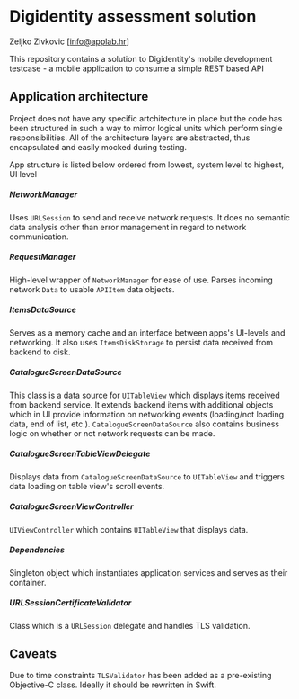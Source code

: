 # Digidentity assessment solution
Zeljko Zivkovic [info@applab.hr]

This repository contains a solution to Digidentity's mobile development testcase - a mobile application to consume a simple REST based API


## Application architecture
Project does not have any specific artchitecture in place but the code has been structured in such a way to mirror logical units which perform single responsibilities. All of the architecture layers are abstracted, thus encapsulated and easily mocked during testing.

App structure is listed below ordered from lowest, system level to highest, UI level

##### NetworkManager
Uses `URLSession` to send and receive network requests. It does no semantic data analysis other than error management in regard to network communication.

##### RequestManager
High-level wrapper of `NetworkManager` for ease of use. Parses incoming network `Data` to usable `APIItem` data objects.

##### ItemsDataSource
Serves as a memory cache and an interface between apps's UI-levels and networking. It also uses `ItemsDiskStorage` to persist data received from backend to disk.

##### CatalogueScreenDataSource
This class is a data source for `UITableView` which displays items received from backend service. It extends backend items with additional objects which in UI provide information on networking events (loading/not loading data, end of list, etc.). `CatalogueScreenDataSource` also contains business logic on whether or not network requests can be made.

##### CatalogueScreenTableViewDelegate
Displays data from `CatalogueScreenDataSource` to `UITableView` and triggers data loading on table view's scroll events.

##### CatalogueScreenViewController
`UIViewController` which contains `UITableView` that displays data.

##### Dependencies
Singleton object which instantiates application services and serves as their container.

##### URLSessionCertificateValidator
Class which is a `URLSession` delegate and handles TLS validation.



## Caveats
Due to time constraints `TLSValidator` has been added as a pre-existing Objective-C class. Ideally it should be rewritten in Swift.
